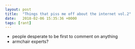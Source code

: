 ```yaml
---
layout: post
title:  "Things that piss me off about the internet vol.2"
date:   2018-02-06 15:35:36 +0000
tags: [rant]
---
```


- people desperate to be first to comment on anything
- armchair experts?
